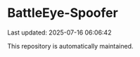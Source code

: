 # BattleEye-Spoofer

Last updated: 2025-07-16 06:06:42

This repository is automatically maintained.
